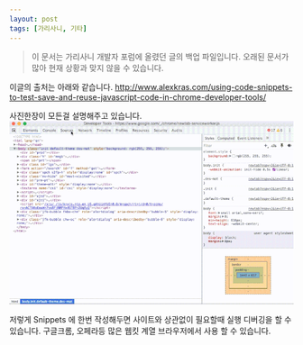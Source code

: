 ```yaml
---
layout: post
tags: [가리사니, 기타]
---
```


> 이 문서는 가리사니 개발자 포럼에 올렸던 글의 백업 파일입니다.
오래된 문서가 많아 현재 상황과 맞지 않을 수 있습니다.



이글의 출처는 아래와 같습니다.
http://www.alexkras.com/using-code-snippets-to-test-save-and-reuse-javascript-code-in-chrome-developer-tools/


사진한장이 모든걸 설명해주고 있습니다.
![](/file/old/157.gif)

저렇게 Snippets 에 한번 작성해두면 사이트와 상관없이 필요할때 실행 디버깅을 할 수 있습니다.
구글크롬, 오페라등 많은 웹킷 계열 브라우저에서 사용 할 수 있습니다.